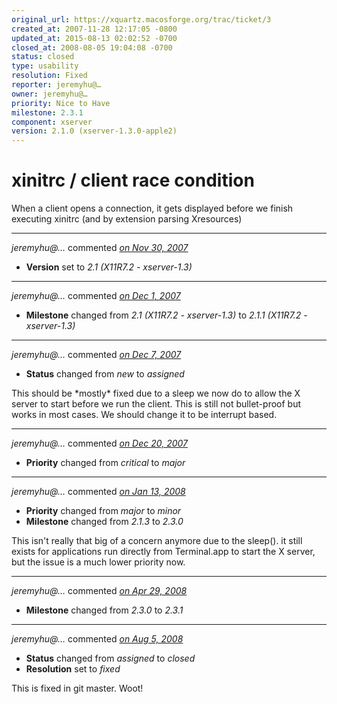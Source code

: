 ```yaml
---
original_url: https://xquartz.macosforge.org/trac/ticket/3
created_at: 2007-11-28 12:17:05 -0800
updated_at: 2015-08-13 02:02:52 -0700
closed_at: 2008-08-05 19:04:08 -0700
status: closed
type: usability
resolution: Fixed
reporter: jeremyhu@…
owner: jeremyhu@…
priority: Nice to Have
milestone: 2.3.1
component: xserver
version: 2.1.0 (xserver-1.3.0-apple2)
---
```


xinitrc / client race condition
===============================


When a client opens a connection, it gets displayed before we finish executing xinitrc (and by extension parsing Xresources)



---

*jeremyhu@…* commented *[on Nov 30, 2007](https://xquartz.macosforge.org/trac/ticket/3#comment:1 "November 30, 2007 at 1:35 AM PST")*

-   **Version** set to *2.1 (X11R7.2 - xserver-1.3)*



---

*jeremyhu@…* commented *[on Dec 1, 2007](https://xquartz.macosforge.org/trac/ticket/3#comment:2 "December 1, 2007 at 6:07 PM PST")*

-   **Milestone** changed from *2.1 (X11R7.2 - xserver-1.3)* to *2.1.1 (X11R7.2 - xserver-1.3)*



---

*jeremyhu@…* commented *[on Dec 7, 2007](https://xquartz.macosforge.org/trac/ticket/3#comment:3 "December 7, 2007 at 9:31 AM PST")*

-   **Status** changed from *new* to *assigned*

This should be \*mostly\* fixed due to a sleep we now do to allow the X server to start before we run the client. This is still not bullet-proof but works in most cases. We should change it to be interrupt based.



---

*jeremyhu@…* commented *[on Dec 20, 2007](https://xquartz.macosforge.org/trac/ticket/3#comment:4 "December 20, 2007 at 6:57 PM PST")*

-   **Priority** changed from *critical* to *major*



---

*jeremyhu@…* commented *[on Jan 13, 2008](https://xquartz.macosforge.org/trac/ticket/3#comment:5 "January 13, 2008 at 2:55 AM PST")*

-   **Priority** changed from *major* to *minor*
-   **Milestone** changed from *2.1.3* to *2.3.0*

This isn't really that big of a concern anymore due to the sleep(). it still exists for applications run directly from Terminal.app to start the X server, but the issue is a much lower priority now.



---

*jeremyhu@…* commented *[on Apr 29, 2008](https://xquartz.macosforge.org/trac/ticket/3#comment:6 "April 29, 2008 at 12:53 AM PDT")*

-   **Milestone** changed from *2.3.0* to *2.3.1*



---

*jeremyhu@…* commented *[on Aug 5, 2008](https://xquartz.macosforge.org/trac/ticket/3#comment:7 "August 5, 2008 at 7:04 PM PDT")*

-   **Status** changed from *assigned* to *closed*
-   **Resolution** set to *fixed*

This is fixed in git master. Woot!



